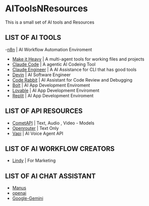 # AIToolsNResources
This is a small set of AI tools and Resources 

## LIST OF AI TOOLS 

-[n8n](https://n8n.io/)  | AI Workflow Automation Enviroment 
- [Make it Heavy](https://github.com/Doriandarko/make-it-heavy)          | A multi-agent tools for working files and projects
- [Claude Code](https://github.com/anthropics/claude-code)               | A agentic AI Codeing Tool
- [Claude Engineer](https://github.com/Doriandarko/claude-engineer)      | A AI Assistance for CLI that has good tools
- [Devin](https://devin.ai/)  | AI Software Engineer
- [Code Rabbit](https://www.coderabbit.ai/) | AI Assistant for Code Review and Debugging 
- [Bolt](https://bolt.new/)  |  AI App Development Enviroment
- [Lovable](https://lovable.dev/) | AI App Developmemt Enviroment
- [Replit](https://replit.com/) | AI App Development Enviroment


## LIST OF API RESOURCES 

- [CometAPI](https://www.cometapi.com/)           | Text, Audio , Video - Models
- [Openrouter](https://openrouter.ai/)            | Text Only
- [Vapi](https://vapi.ai/)             | AI Voice Agent API 

## LIST OF AI WORKFLOW CREATORS
- [Lindy](https://www.lindy.ai/)   | For Marketing

## LIST OF AI CHAT ASSISTANT
- [Manus](https://manus.im/)
- [openai](https://openai.com)
- [Google-Gemini](https://gemini.google.com/app)
